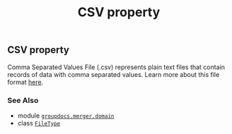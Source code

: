 ﻿---
title: CSV property
second_title: GroupDocs.Merger for Python via .NET API References
description: 
type: docs
url: /python-net/groupdocs.merger.domain/filetype/csv/
is_root: false
weight: 120
---

## CSV property


Comma Separated Values File (.csv) represents plain text files that contain records of data with comma separated values.
Learn more about this file format [here](https://docs.fileformat.com/spreadsheet/csv).

### See Also
* module [`groupdocs.merger.domain`](../../)
* class [`FileType`](/merger/python-net/groupdocs.merger.domain/filetype)
